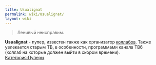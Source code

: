 ```yaml
---
title: Usualignat
permalink: wiki/Usualignat/
layout: wiki
---
```


> Ленивый неисправим.

**Usualignat** - пупер, известен также как организатор
[коллабов](коллаб "wikilink"). Также увлекается старым ТВ, в
особенности, программами канала ТВ6 (коллаб на которые должен выйти в
скором времени). [Категория:Пуперы](Категория:Пуперы "wikilink")
